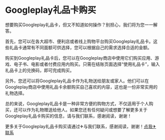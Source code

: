 # Googleplay礼品卡购买

想要购买Googleplay礼品卡，但又不知道如何操作？别担心，我们将为您一一解答。

首先，您可以在各大超市、便利店或者线上购物平台购买Googleplay礼品卡。这些礼品卡通常有不同面额可供选择，您可以根据自己的需求选择合适的金额。

购买到Googleplay礼品卡后，您可以在Googleplay商店中使用它们购买应用、游戏、电子书、电影或者付费应用内购买。只需在结账页面选择“使用礼品卡”，输入礼品卡上的兑换码，即可完成购买。

另外，您还可以将Googleplay礼品卡作为礼物送给朋友或家人。他们可以在Googleplay商店中使用礼品卡余额购买自己喜欢的内容，这也是一份非常实用的礼物选择。

总的来说，Googleplay礼品卡是一种非常方便的购物方式，不仅适用于个人购买，还可以作为礼物赠送给他人。如果您还有任何疑问或想要了解更多关于Googleplay礼品卡购买的信息，请与我们联系，感谢阅读，谢谢！

更多关于Googleplay礼品卡购买请通过✈与我们联系，感谢阅读，谢谢！[点我✈联系](https://gg.k02.cc)